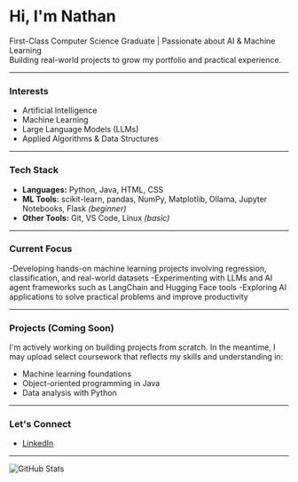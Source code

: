 # Hi, I'm Nathan 

First-Class Computer Science Graduate | Passionate about AI & Machine Learning  
Building real-world projects to grow my portfolio and practical experience.

---

### Interests
- Artificial Intelligence
- Machine Learning
- Large Language Models (LLMs)
- Applied Algorithms & Data Structures

---

### Tech Stack
- **Languages:** Python, Java, HTML, CSS
- **ML Tools:** scikit-learn, pandas, NumPy, Matplotlib, Ollama, Jupyter Notebooks, Flask *(beginner)*
- **Other Tools:** Git, VS Code, Linux *(basic)* 

---

### Current Focus
-Developing hands-on machine learning projects involving regression, classification, and real-world datasets
-Experimenting with LLMs and AI agent frameworks such as LangChain and Hugging Face tools
-Exploring AI applications to solve practical problems and improve productivity

---

### Projects (Coming Soon)
I'm actively working on building projects from scratch. In the meantime, I may upload select coursework that reflects my skills and understanding in:
- Machine learning foundations
- Object-oriented programming in Java
- Data analysis with Python

---

### Let's Connect
- [LinkedIn](https://linkedin.com/in/nathanskj)

---

![GitHub Stats](https://github-readme-stats.vercel.app/api?username=nathanskj&show_icons=true&hide=stars&theme=default)
